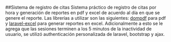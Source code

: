 ##Sistema de registro de citas 
Sistema  práctico de registro de citas por hora y generación de reportes en pdf y excel de acuerdo al día en que se genere el reporte.
Las librerías a utilizar son las siguientes:
[dompdf](https://github.com/dompdf/dompdf "dompdf") para pdf y  [laravel-excel](https://github.com/Maatwebsite/Laravel-Excel "laravel-excel") para generar reportes en excel.
Adicionalmente a esto se le agrega que las sesiones terminen a los 5 minutos de la inactividad de usuario, se utilizó authenticación personalizada de laravel, bootstrap y ajax.
